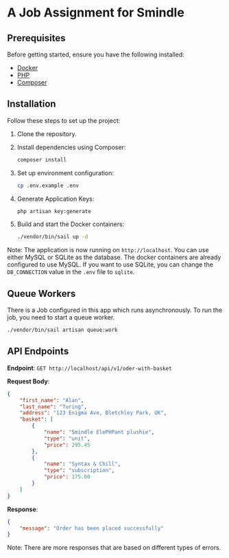 # A Job Assignment for Smindle

## Prerequisites

Before getting started, ensure you have the following installed:

- [Docker](https://www.docker.com/products/docker-desktop)
- [PHP](https://www.php.net/)
- [Composer](https://getcomposer.org/)

## Installation

Follow these steps to set up the project:

1. Clone the repository.

2. Install dependencies using Composer:
   ```bash
   composer install
   ```

3. Set up environment configuration:
   ```bash
   cp .env.example .env
   ```

4. Generate Application Keys:
    ```bash
    php artisan key:generate
    ```

5. Build and start the Docker containers:
   ```bash
   ./vendor/bin/sail up -d
   ```

Note: The application is now running on `http://localhost`. You can use either MySQL or SQLite as the database.
The docker containers are already configured to use MySQL. If you want to use SQLite, you can change the `DB_CONNECTION` value in the `.env` file to `sqlite`.
## Queue Workers
There is a Job configured in this app which runs asynchronously. To run the job, you need to start a queue worker.

```bash
./vendor/bin/sail artisan queue:work
```

## API Endpoints


**Endpoint**: `GET http://localhost/api/v1/oder-with-basket`

**Request Body**:
```json
{
    "first_name": "Alan",
    "last_name": "Turing",
    "address": "123 Enigma Ave, Bletchley Park, UK",
    "basket": [
        {
            "name": "Smindle ElePHPant plushie",
            "type": "unit",
            "price": 295.45
        },
        {
            "name": "Syntax & Chill",
            "type": "subscription",
            "price": 175.00
        }
    ]
}
```

**Response**:
```json
{
    "message": "Order has been placed successfully"
}
```
Note: There are more responses that are based on different types of errors.

